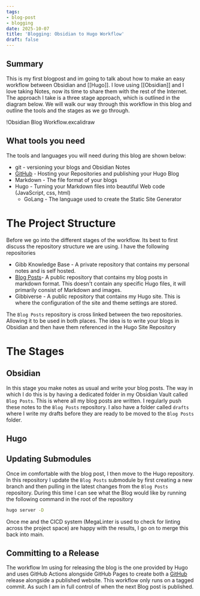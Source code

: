 ```yaml
---
tags:
- blog-post
- blogging
date: 2025-10-07
title: 'Blogging: Obsidian to Hugo Workflow'
draft: false
---
```


## Summary

This is my first blogpost and im going to talk about how to make an easy workflow between Obsidian and [[Hugo]]. I love using [[Obsidian]] and I love taking Notes, now its time to share them with the rest of the Internet. The approach I take is a three stage approach, which is outlined in the diagram below. We will walk our way through this workflow in this blog and outline the tools and the stages as we go through.

!Obsidian Blog Workflow.excalidraw

## What tools you need

The tools and languages you will need during this blog are shown below:

- git - versioning your blogs and Obsidian Notes
- [GitHub](https://github.com/ScottGibb) - Hosting your Repositories and publishing your Hugo Blog
- Markdown - The file format of your blogs
- Hugo - Turning your Markdown files into beautiful Web code (JavaScript, css, html)
  - GoLang - The language used to create the Static Site Generator

# The Project Structure

Before we go into the different stages of the workflow. Its best to first discuss the repository structure we are using. I have the following repositories

- Gibb Knowledge Base - A private repository that contains my personal notes and is self hosted.
- [Blog Posts](https://github.com/ScottGibb/blog-posts)- A public repository that contains my blog posts in markdown format. This doesn't contain any specific Hugo files, it will primarily consist of Markdown and images.
- Gibbiverse - A public repository that contains my Hugo site. This is where the configuration of the site and theme settings are stored.

The `Blog Posts` repository is cross linked between the two repositories. Allowing it to be used in both places. The idea is to write your blogs in Obsidian and then have them referenced in the Hugo Site Repository

# The Stages

## Obsidian

In this stage you make notes as usual and write your blog posts. The way in which I do this is by having a dedicated folder in my Obsidian Vault called `Blog Posts`. This is where all my blog posts are written. I regularly push these notes to the `Blog Posts` repository. I also have a folder called `drafts` where I write my drafts before they are ready to be moved to the `Blog Posts` folder.

## Hugo

## Updating Submodules

Once im comfortable with the blog post, I then move to the Hugo repository. In this repository I update the `Blog Posts` submodule by first creating a new branch and then pulling in the latest changes from the `Blog Posts` repository.  During this time I can see what the Blog would like by running the following command in the root of the repository

```bash
hugo server -D
```

Once me and the CICD  system (MegaLinter is used to check for linting across the project space) are happy with the results, I go on to merge this back into main.

## Committing to a Release

The workflow Im using for releasing the blog is the one provided by Hugo and uses GitHub Actions alongside GitHub Pages to create both a [GitHub](https://github.com/ScottGibb) release alongside a published website. This workflow only runs on a tagged commit. As such I am in full control of when the next Blog post is published.
